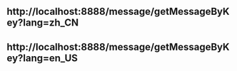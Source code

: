 
## http://localhost:8888/message/getMessageByKey?lang=zh_CN
## http://localhost:8888/message/getMessageByKey?lang=en_US